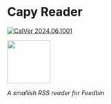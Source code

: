 # Capy Reader

[![CalVer 2024.06.1001][img_version]][url_version]

<img src="./site/capy.png" width="100px">

_A smallish RSS reader for Feedbin_

[img_version]: https://img.shields.io/static/v1.svg?label=CalVer&message=2024.06.1001&color=blue
[url_version]: https://github.com/jocmp/capyreader
